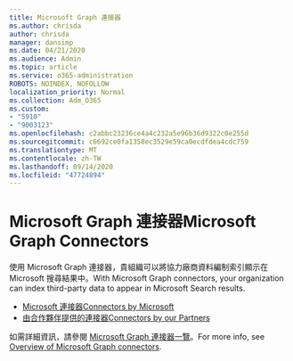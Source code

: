 ```yaml
---
title: Microsoft Graph 連接器
ms.author: chrisda
author: chrisda
manager: dansimp
ms.date: 04/21/2020
ms.audience: Admin
ms.topic: article
ms.service: o365-administration
ROBOTS: NOINDEX, NOFOLLOW
localization_priority: Normal
ms.collection: Adm_O365
ms.custom:
- "5910"
- "9003123"
ms.openlocfilehash: c2abbc23236ce4a4c232a5e96b36d9322c0e255d
ms.sourcegitcommit: c6692ce0fa1358ec3529e59ca0ecdfdea4cdc759
ms.translationtype: MT
ms.contentlocale: zh-TW
ms.lasthandoff: 09/14/2020
ms.locfileid: "47724894"
---
```

# <a name="microsoft-graph-connectors"></a><span data-ttu-id="cb751-102">Microsoft Graph 連接器</span><span class="sxs-lookup"><span data-stu-id="cb751-102">Microsoft Graph Connectors</span></span>

<span data-ttu-id="cb751-103">使用 Microsoft Graph 連接器，貴組織可以將協力廠商資料編制索引顯示在 Microsoft 搜尋結果中。</span><span class="sxs-lookup"><span data-stu-id="cb751-103">With Microsoft Graph connectors, your organization can index third-party data to appear in Microsoft Search results.</span></span>

- [<span data-ttu-id="cb751-104"> Microsoft 連接器</span><span class="sxs-lookup"><span data-stu-id="cb751-104">Connectors by Microsoft</span></span>](https://docs.microsoft.com/microsoftsearch/connectors-gallery#Microsoft)
- [<span data-ttu-id="cb751-105">由合作夥伴提供的連接器</span><span class="sxs-lookup"><span data-stu-id="cb751-105">Connectors by our Partners</span></span>](https://docs.microsoft.com/microsoftsearch/connectors-gallery#Partners)

<span data-ttu-id="cb751-106">如需詳細資訊，請參閱  [Microsoft Graph 連接器一覽](https://docs.microsoft.com/microsoftsearch/connectors-overview)。</span><span class="sxs-lookup"><span data-stu-id="cb751-106">For more info, see  [Overview of Microsoft Graph connectors](https://docs.microsoft.com/microsoftsearch/connectors-overview).</span></span>

